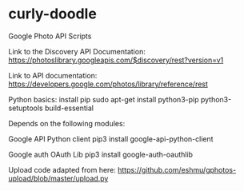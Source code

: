 # curly-doodle
Google Photo API Scripts


Link to the Discovery API Documentation:
  https://photoslibrary.googleapis.com/$discovery/rest?version=v1
  
Link to API documentation:
  https://developers.google.com/photos/library/reference/rest


Python basics: 
install pip
  sudo apt-get install python3-pip python3-setuptools build-essential

Depends on the following modules: 

Google API Python client
  pip3 install google-api-python-client
  
Google auth OAuth Lib
  pip3 install google-auth-oauthlib



Upload code adapted from here:
  https://github.com/eshmu/gphotos-upload/blob/master/upload.py
  
